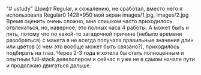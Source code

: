 "# ustudy"
Шрифт Regular, к сожалению, не сработал, вместо него я использовала Regular0
1428*950 мой экран 
images/1.jpg, images/2.jpg
Время оценить очень сложно, мне слишком часто приходилось отвлекаться, но, наверное, это полных часа 4 работы. А может быть и пять, потому что по какой-то загадочной причине (небыло времени разобраться) с макета я не всегда получала правильные значения длин или цветов (с чем это вообще может быть связано?), приходилось подбирать на глаз.
Через 2-3 года я хотела бы стать полноценным и опытным full-stack девелопером и сейчас я уже не в самом начале пути и продолжаю двигаться дальше.
